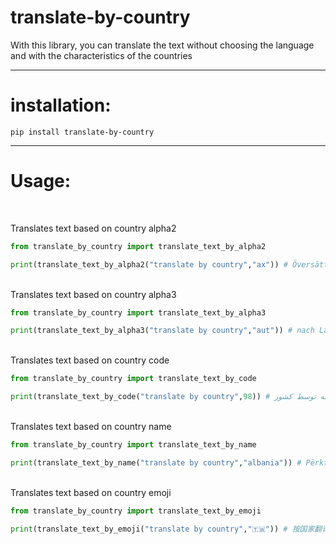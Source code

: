 # translate-by-country

With this library, you can translate the text without choosing the language and with the characteristics of the countries
<hr>

# installation:

```
pip install translate-by-country
```
<hr>

# Usage:
<br>

Translates text based on country alpha2
```python
from translate_by_country import translate_text_by_alpha2

print(translate_text_by_alpha2("translate by country","ax")) # Översätt efter land
```
<br>
Translates text based on country alpha3

```python
from translate_by_country import translate_text_by_alpha3

print(translate_text_by_alpha3("translate by country","aut")) # nach Land übersetzt
```

<br>
Translates text based on country code

```python
from translate_by_country import translate_text_by_code

print(translate_text_by_code("translate by country",98)) # ترجمه توسط کشور
```
<br>
Translates text based on country name

```python
from translate_by_country import translate_text_by_name

print(translate_text_by_name("translate by country","albania")) # Përkthejeni sipas vendit
```
<br>
Translates text based on country emoji

```python
from translate_by_country import translate_text_by_emoji

print(translate_text_by_emoji("translate by country","🇹🇼")) # 按国家翻译
```
